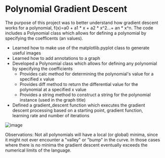# Polynomial Gradient Descent
The purpose of this project was to better understand how gradient descent works for a polynomial, f(x)=a0 + a1 * x + a2 * x^2...+ an * x^n.  The code includes a Polynomial class which allows for defining a polynomial by specifying the coefficents (an values).

* Learned how to make use of the matplotlib.pyplot class to generate useful images
* Learned how to add annotations to a graph
* Developed a Polynomial class which allows for defining any polynomial by specifying the coefficients
  * Provides calc method for determining the polynomial's value for a specified x value
  * Provides diff method to return the differential value for the polynomial at a specified x value
  * Provides a string method to construct a string for the polynomial instance (used in the graph title)
* Defined a gradient_descent function which executes the gradient descent processing based on a starting point, gradient function, learning rate and number of iterations

![image](https://github.com/Brian-Wintz/polynomial_gradient_descent/assets/133924124/4eded627-a647-40a9-8522-f3cf8d3e69c5)

Observations:
Not all polynomials will have a local (or global) minima, since it might not ever encounter a "valley" or "bump" in the curve.  In those cases where there is no minima the gradient descent eventually exceeds the numerical limits of the language.
